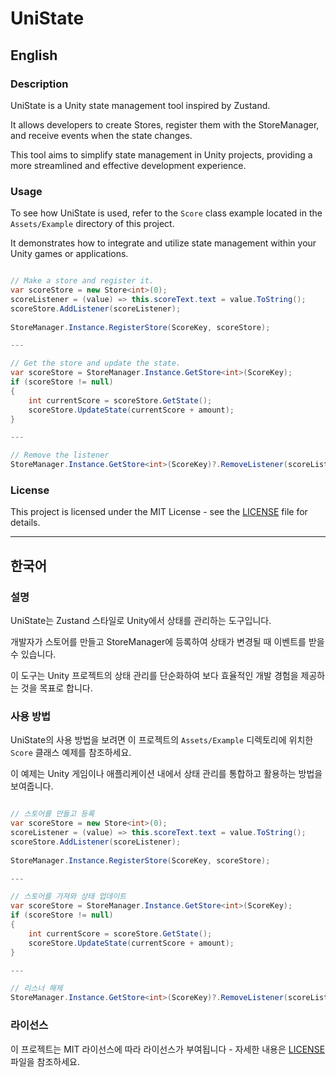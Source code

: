 # UniState


## English


### Description
UniState is a Unity state management tool inspired by Zustand.

It allows developers to create Stores, register them with the StoreManager, and receive events when the state changes.

This tool aims to simplify state management in Unity projects, providing a more streamlined and effective development experience.


### Usage
To see how UniState is used, refer to the `Score` class example located in the `Assets/Example` directory of this project.

It demonstrates how to integrate and utilize state management within your Unity games or applications.

```csharp

// Make a store and register it.
var scoreStore = new Store<int>(0);
scoreListener = (value) => this.scoreText.text = value.ToString();
scoreStore.AddListener(scoreListener);
            
StoreManager.Instance.RegisterStore(ScoreKey, scoreStore);

---

// Get the store and update the state.
var scoreStore = StoreManager.Instance.GetStore<int>(ScoreKey);
if (scoreStore != null)
{
	int currentScore = scoreStore.GetState();
	scoreStore.UpdateState(currentScore + amount);
}

---

// Remove the listener
StoreManager.Instance.GetStore<int>(ScoreKey)?.RemoveListener(scoreListener);

```

### License
This project is licensed under the MIT License - see the [LICENSE](LICENSE) file for details.

---

## 한국어


### 설명
UniState는 Zustand 스타일로 Unity에서 상태를 관리하는 도구입니다.

개발자가 스토어를 만들고 StoreManager에 등록하여 상태가 변경될 때 이벤트를 받을 수 있습니다.

이 도구는 Unity 프로젝트의 상태 관리를 단순화하여 보다 효율적인 개발 경험을 제공하는 것을 목표로 합니다.


### 사용 방법
UniState의 사용 방법을 보려면 이 프로젝트의 `Assets/Example` 디렉토리에 위치한 `Score` 클래스 예제를 참조하세요.

이 예제는 Unity 게임이나 애플리케이션 내에서 상태 관리를 통합하고 활용하는 방법을 보여줍니다.

```csharp

// 스토어를 만들고 등록
var scoreStore = new Store<int>(0);
scoreListener = (value) => this.scoreText.text = value.ToString();
scoreStore.AddListener(scoreListener);
            
StoreManager.Instance.RegisterStore(ScoreKey, scoreStore);

---

// 스토어를 가져와 상태 업데이트
var scoreStore = StoreManager.Instance.GetStore<int>(ScoreKey);
if (scoreStore != null)
{
	int currentScore = scoreStore.GetState();
	scoreStore.UpdateState(currentScore + amount);
}

---

// 리스너 해제
StoreManager.Instance.GetStore<int>(ScoreKey)?.RemoveListener(scoreListener);

```



### 라이선스
이 프로젝트는 MIT 라이선스에 따라 라이선스가 부여됩니다 - 자세한 내용은 [LICENSE](LICENSE) 파일을 참조하세요.
